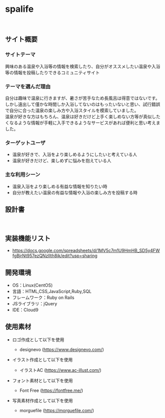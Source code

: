 # spalife
​
## サイト概要
### サイトテーマ
興味のある温泉や入浴等の情報を検索したり、自分がオススメしたい温泉や入浴等の情報を投稿したりできるコミュニティサイト
​
### テーマを選んだ理由
自分は趣味で温泉に行きますが、暑さが苦手なため長風呂は得意ではないです。 </br>
しかし遠出して僅かな時間しか入浴してないのはもったいないと思い、試行錯誤で自分に合った温泉の楽しみ方や入浴スタイルを模索していました。</br>
温泉が好きな方はもちろん、温泉は好きだけど上手く楽しめない方等が真似したくなるような情報が手軽に入手できるようなサービスがあれば便利と思い考えました。
​
### ターゲットユーザ
- 温泉が好きで、入浴をより楽しめるようにしたいと考えている人
- 温泉が好きだけど、楽しめずに悩みを抱えている人
​
### 主な利用シーン
- 温泉入浴をより楽しめる有益な情報を知りたい時
- 自分が教えたい温泉の有益な情報や入浴の楽しみ方を投稿する時
​
## 設計書
<!--テーマを設定・提出する時点では不要です-->
​
## 実装機能リスト
- https://docs.google.com/spreadsheets/d/1MV5c7m1U9HmHB_SD5y4FWfgBjrNt957ezQNzIIth8ik/edit?usp=sharing
 
## 開発環境
- OS：Linux(CentOS)
- 言語：HTML,CSS,JavaScript,Ruby,SQL
- フレームワーク：Ruby on Rails
- JSライブラリ：jQuery
- IDE：Cloud9
​
## 使用素材

- ロゴ作成として以下を使用
  - designevo (https://www.designevo.com/)

- イラスト作成として以下を使用
  - イラストAC (https://www.ac-illust.com/)

- フォント素材として以下を使用
  - Font Free (https://fontfree.me/)

- 写真素材作成として以下を使用
  - morguefile (https://morguefile.com/)